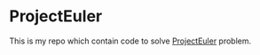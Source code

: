 # ProjectEuler
This is my repo which contain code to solve [ProjectEuler](https://projecteuler.net/) problem.
